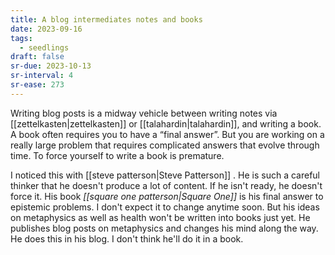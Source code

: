 ```yaml
---
title: A blog intermediates notes and books
date: 2023-09-16
tags:
  - seedlings
draft: false
sr-due: 2023-10-13
sr-interval: 4
sr-ease: 273
---
```

Writing blog posts is a midway vehicle between writing notes via [[zettelkasten|zettelkasten]] or [[talahardin|talahardin]], and writing a book. A book often requires you to have a “final answer”. But you are working on a really large problem that requires complicated answers that evolve through time. To force yourself to write a book is premature.

I noticed this with [[steve patterson|Steve Patterson]] . He is such a careful thinker that he doesn't produce a lot of content. If he isn't ready, he doesn't force it. His book *[[square one patterson|Square One]]* is his final answer to epistemic problems. I don't expect it to change anytime soon. But his ideas on metaphysics as well as health won't be written into books just yet. He publishes blog posts on metaphysics and changes his mind along the way. He does this in his blog. I don't think he'll do it in a book.

